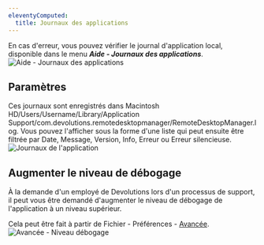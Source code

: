 ```yaml
---
eleventyComputed:
  title: Journaux des applications
---
```

En cas d'erreur, vous pouvez vérifier le journal d'application local, disponible dans le menu ***Aide - Journaux des applications***.
![Aide - Journaux des applications](https://cdnweb.devolutions.net/docs/fr/rdm/mac/clip4226.png)

## Paramètres

Ces journaux sont enregistrés dans Macintosh HD/Users/Username/Library/Application Support/com.devolutions.remotedesktopmanager/RemoteDesktopManager.log. Vous pouvez l'afficher sous la forme d'une liste qui peut ensuite être filtrée par Date, Message, Version, Info, Erreur ou Erreur silencieuse.
![Journaux de l'application](https://cdnweb.devolutions.net/docs/fr/rdm/mac/clip4227.png)

## Augmenter le niveau de débogage

À la demande d'un employé de Devolutions lors d'un processus de support, il peut vous être demandé d'augmenter le niveau de débogage de l'application à un niveau supérieur.

Cela peut être fait à partir de Fichier - Préférences - [Avancée](/fr/rdm/mac/commands/file/preferences/advanced-options/).
![Avancée - Niveau débogage](https://cdnweb.devolutions.net/docs/fr/rdm/mac/clip4228.png)

